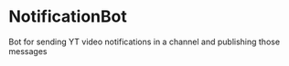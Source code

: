 # NotificationBot
Bot for sending YT video notifications in a channel and publishing those messages
